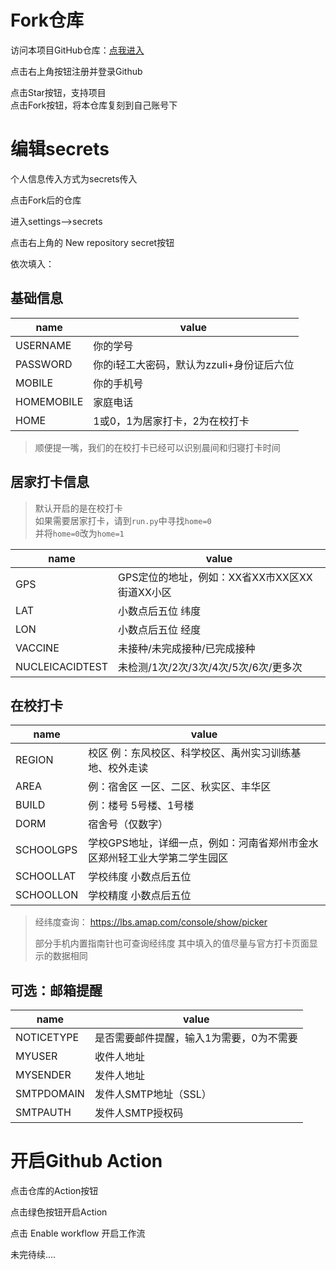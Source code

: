 # Fork仓库

访问本项目GitHub仓库：[点我进入](https://github.com/billionray/ZZULI-healthreport)

点击右上角按钮注册并登录Github

点击Star按钮，支持项目  
点击Fork按钮，将本仓库复刻到自己账号下

# 编辑secrets
个人信息传入方式为secrets传入

点击Fork后的仓库

进入settings-->secrets

点击右上角的 New repository secret按钮

依次填入：
## 基础信息

| name       | value                 |
| ---------- | --------------------- |
|USERNAME |你的学号
|PASSWORD |你的i轻工大密码，默认为zzuli+身份证后六位
|MOBILE |你的手机号
|HOMEMOBILE |家庭电话
|HOME|1或0，1为居家打卡，2为在校打卡
> 顺便提一嘴，我们的在校打卡已经可以识别晨间和归寝打卡时间

## 居家打卡信息
> 默认开启的是在校打卡  
如果需要居家打卡，请到`run.py`中寻找`home=0`  
并将`home=0`改为`home=1`

| name       | value                 |
| ---------- | --------------------- |
|GPS |GPS定位的地址，例如：XX省XX市XX区XX街道XX小区|
|LAT |小数点后五位 纬度 |
|LON |小数点后五位 经度 |
|VACCINE|未接种/未完成接种/已完成接种
|NUCLEICACIDTEST|未检测/1次/2次/3次/4次/5次/6次/更多次
## 在校打卡

| name       | value                 |
| ---------- | --------------------- |
|REGION | 校区 例：东风校区、科学校区、禹州实习训练基地、校外走读|
|AREA |例：宿舍区 一区、二区、秋实区、丰华区 |
|BUILD |例：楼号 5号楼、1号楼 |
|DORM | 宿舍号（仅数字）|
|SCHOOLGPS | 学校GPS地址，详细一点，例如：河南省郑州市金水区郑州轻工业大学第二学生园区|
|SCHOOLLAT| 学校纬度 小数点后五位  |
|SCHOOLLON | 学校精度 小数点后五位  |



> 经纬度查询： https://lbs.amap.com/console/show/picker 
>
> 部分手机内置指南针也可查询经纬度
> 其中填入的值尽量与官方打卡页面显示的数据相同

## 可选：邮箱提醒

| name       | value                 |
| ---------- | --------------------- |
| NOTICETYPE   | 是否需要邮件提醒，输入1为需要，0为不需要|
| MYUSER     | 收件人地址            |
| MYSENDER   | 发件人地址            |
| SMTPDOMAIN | 发件人SMTP地址（SSL） |
| SMTPAUTH   | 发件人SMTP授权码      |


# 开启Github Action
点击仓库的Action按钮

点击绿色按钮开启Action

点击 Enable workflow 开启工作流

未完待续....
